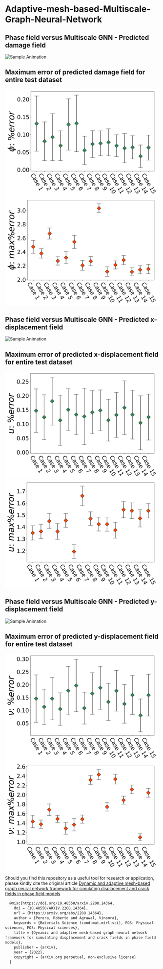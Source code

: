 # Adaptive-mesh-based-Multiscale-Graph-Neural-Network

## Phase field versus Multiscale GNN - Predicted damage field 
![Sample Animation](LeftEdge_cPhi_sim_3.gif "Phase-field VS. Multiscale GNN: Predicted damage field")

## Maximum error of predicted damage field for entire test dataset
![Sample Animation](cPhi_Multiscale_ave_error.png "Predicted y-displacement field max error")
![Sample Animation](cPhi_Multiscale_max_error.png "Predicted y-displacement field max error")

## Phase field versus Multiscale GNN - Predicted x-displacement field 
![Sample Animation](LeftEdge_XDisp_sim_3.gif "Phase-field VS. Multiscale GNN: Predicted x-displacement field")

## Maximum error of predicted x-displacement field for entire test dataset
![Sample Animation](XDisp_Multiscale_ave_error.png "Predicted x-displacement field max error")
![Sample Animation](XDisp_Multiscale_max_error.png "Predicted x-displacement field max error")

## Phase field versus Multiscale GNN - Predicted y-displacement field 
![Sample Animation](LeftEdge_YDisp_sim_3.gif "Phase-field VS. Multiscale GNN: Predicted y-displacement field")

## Maximum error of predicted y-displacement field for entire test dataset
![Sample Animation](YDisp_Multiscale_ave_error.png "Predicted y-displacement field max error")
![Sample Animation](YDisp_Multiscale_max_error.png "Predicted y-displacement field max error")

Should you find this repository as a useful tool for research or application, please kindly cite the original article [Dynamic and adaptive mesh-based graph neural network framework for simulating displacement and crack fields in phase field models](https://arxiv.org/abs/2208.14364v2)

      @misc{https://doi.org/10.48550/arxiv.2208.14364,
        doi = {10.48550/ARXIV.2208.14364},
        url = {https://arxiv.org/abs/2208.14364},
        author = {Perera, Roberto and Agrawal, Vinamra},
        keywords = {Materials Science (cond-mat.mtrl-sci), FOS: Physical sciences, FOS: Physical sciences},
        title = {Dynamic and adaptive mesh-based graph neural network framework for simulating displacement and crack fields in phase field models},
        publisher = {arXiv},
        year = {2022},
        copyright = {arXiv.org perpetual, non-exclusive license}
      }



